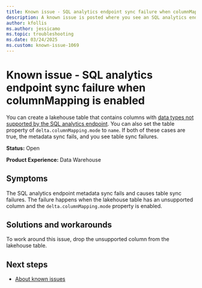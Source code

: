 ```yaml
---
title: Known issue - SQL analytics endpoint sync failure when columnMapping is enabled
description: A known issue is posted where you see an SQL analytics endpoint sync failure when columnMapping is enabled.
author: kfollis
ms.author: jessicamo
ms.topic: troubleshooting  
ms.date: 03/24/2025
ms.custom: known-issue-1069
---
```


# Known issue - SQL analytics endpoint sync failure when columnMapping is enabled

You can create a lakehouse table that contains columns with [data types not supported by the SQL analytics endpoint](/fabric/data-warehouse/data-types#unsupported-data-types). You can also set the table property of `delta.columnMapping.mode` to `name`. If both of these cases are true, the metadata sync fails, and you see table sync failures.

**Status:** Open

**Product Experience:** Data Warehouse

## Symptoms

The SQL analytics endpoint metadata sync fails and causes table sync failures. The failure happens when the lakehouse table has an unsupported column and the `delta.columnMapping.mode` property is enabled.

## Solutions and workarounds

To work around this issue, drop the unsupported column from the lakehouse table.

## Next steps

- [About known issues](https://support.fabric.microsoft.com/known-issues)
